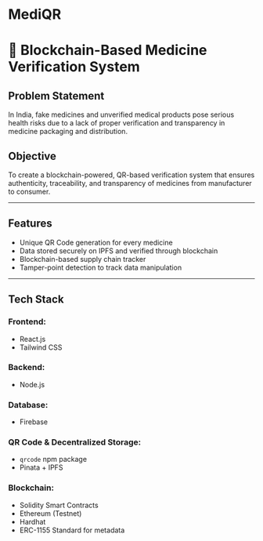# MediQR
# 🔗 Blockchain-Based Medicine Verification System

##  Problem Statement 
In India, fake medicines and unverified medical products pose serious health risks due to a lack of proper verification and transparency in medicine packaging and distribution.

##  Objective 
To create a blockchain-powered, QR-based verification system that ensures authenticity, traceability, and transparency of medicines from manufacturer to consumer.

---

##  Features 

-  Unique QR Code generation for every medicine 
-  Data stored securely on IPFS and verified through blockchain 
-  Blockchain-based supply chain tracker
-  Tamper-point detection to track data manipulation

---

##  Tech Stack

###  Frontend:
- React.js   
- Tailwind CSS

###  Backend:
- Node.js  

### Database: 
- Firebase   

###  QR Code & Decentralized Storage: 
- `qrcode` npm package  
- Pinata + IPFS  

###  Blockchain: 
- Solidity Smart Contracts  
- Ethereum (Testnet)  
- Hardhat  
- ERC-1155 Standard for metadata